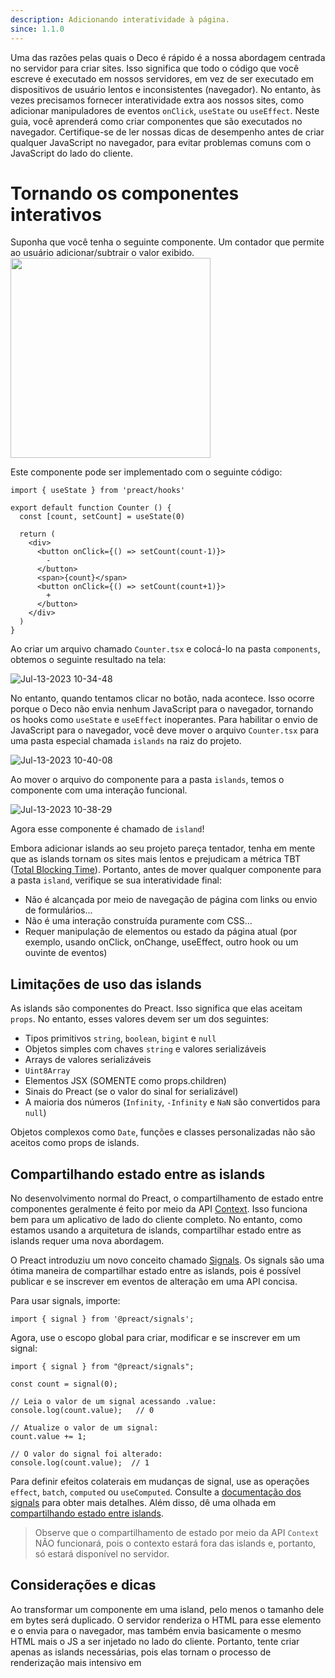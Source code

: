 ```yaml
---
description: Adicionando interatividade à página.
since: 1.1.0
---
```


Uma das razões pelas quais o Deco é rápido é a nossa abordagem centrada no servidor para criar sites. Isso significa que todo o código que você escreve é executado em nossos servidores, em vez de ser executado em dispositivos de usuário lentos e inconsistentes (navegador). No entanto, às vezes precisamos fornecer interatividade extra aos nossos sites, como adicionar manipuladores de eventos `onClick`, `useState` ou `useEffect`. 
Neste guia, você aprenderá como criar componentes que são executados no navegador. Certifique-se de ler nossas dicas de desempenho antes de criar qualquer JavaScript no navegador, para evitar problemas comuns com o JavaScript do lado do cliente.

# Tornando os componentes interativos
Suponha que você tenha o seguinte componente. Um contador que permite ao usuário adicionar/subtrair o valor exibido. 
<img width="320"  src="https://github.com/deco-sites/starting/assets/1753396/ffecce87-22e4-4165-8436-e46cf9681eb0" />

Este componente pode ser implementado com o seguinte código:
```tsx
import { useState } from 'preact/hooks'

export default function Counter () {
  const [count, setCount] = useState(0)

  return (
    <div>
      <button onClick={() => setCount(count-1)}>
        -
      </button>
      <span>{count}</span>
      <button onClick={() => setCount(count+1)}>
        +
      </button>
    </div>
  )
}
```

Ao criar um arquivo chamado `Counter.tsx` e colocá-lo na pasta `components`, obtemos o seguinte resultado na tela:

![Jul-13-2023 10-34-48](https://github.com/deco-sites/starting/assets/1753396/49db9135-842c-46ca-94cb-e65290611d57)

No entanto, quando tentamos clicar no botão, nada acontece. Isso ocorre porque o Deco não envia nenhum JavaScript para o navegador, tornando os hooks como `useState` e `useEffect` inoperantes. Para habilitar o envio de JavaScript para o navegador, você deve mover o arquivo `Counter.tsx` para uma pasta especial chamada `islands` na raiz do projeto.

![Jul-13-2023 10-40-08](https://github.com/deco-sites/starting/assets/1753396/e672d732-8377-44fb-9494-057ec22a7e29)

Ao mover o arquivo do componente para a pasta `islands`, temos o componente com uma interação funcional.

![Jul-13-2023 10-38-29](https://github.com/deco-sites/starting/assets/1753396/9d4cda22-f302-4b8e-a98e-d5c9dd4af596)

Agora esse componente é chamado de `island`!

Embora adicionar islands ao seu projeto pareça tentador, tenha em mente que as islands tornam os sites mais lentos e prejudicam a métrica TBT ([Total Blocking Time](https://web.dev/tbt/)). Portanto, antes de mover qualquer componente para a pasta `island`, verifique se sua interatividade final:

- Não é alcançada por meio de navegação de página com links ou envio de formulários...
- Não é uma interação construída puramente com CSS...
- Requer manipulação de elementos ou estado da página atual
(por exemplo, usando onClick, onChange, useEffect, outro hook ou um ouvinte de eventos)

## Limitações de uso das islands

As islands são componentes do Preact. Isso significa que elas aceitam `props`. No entanto, esses valores devem ser um dos seguintes:

- Tipos primitivos `string`, `boolean`, `bigint` e `null`
- Objetos simples com chaves `string` e valores serializáveis
- Arrays de valores serializáveis
- `Uint8Array`
- Elementos JSX (SOMENTE como props.children)
- Sinais do Preact (se o valor do sinal for serializável)
- A maioria dos números (`Infinity`, `-Infinity` e `NaN` são convertidos para `null`)

Objetos complexos como `Date`, funções e classes personalizadas não são aceitos como props de islands.

## Compartilhando estado entre as islands

No desenvolvimento normal do Preact, o compartilhamento de estado entre componentes geralmente é feito por meio da API [Context](https://preactjs.com/guide/v10/context/). Isso funciona bem para um aplicativo de lado do cliente completo. No entanto, como estamos usando a arquitetura de islands, compartilhar estado entre as islands requer uma nova abordagem.

O Preact introduziu um novo conceito chamado [Signals](https://preactjs.com/guide/v10/signals/). Os signals são uma ótima maneira de compartilhar estado entre as islands, pois é possível publicar e se inscrever em eventos de alteração em uma API concisa.

Para usar signals, importe:
```tsx 
import { signal } from '@preact/signals';
```

Agora, use o escopo global para criar, modificar e se inscrever em um signal:

```tsx
import { signal } from "@preact/signals";

const count = signal(0);

// Leia o valor de um signal acessando .value:
console.log(count.value);   // 0

// Atualize o valor de um signal:
count.value += 1;

// O valor do signal foi alterado:
console.log(count.value);  // 1
```

Para definir efeitos colaterais em mudanças de signal, use as operações `effect`, `batch`, `computed` ou `useComputed`. Consulte a [documentação dos signals](https://preactjs.com/guide/v10/signals/) para obter mais detalhes. Além disso, dê uma olhada em [compartilhando estado entre islands](https://fresh.deno.dev/docs/examples/sharing-state-between-islands).

> Observe que o compartilhamento de estado por meio da API `Context` NÃO funcionará, pois o contexto estará fora das islands e, portanto, só estará disponível no servidor.

## Considerações e dicas

Ao transformar um componente em uma island, pelo menos o tamanho dele em bytes será duplicado. O servidor renderiza o HTML para esse elemento e o envia para o navegador, mas também envia basicamente o mesmo HTML mais o JS a ser injetado no lado do cliente. Portanto, tente criar apenas as islands necessárias, pois elas tornam o processo de renderização mais intensivo em